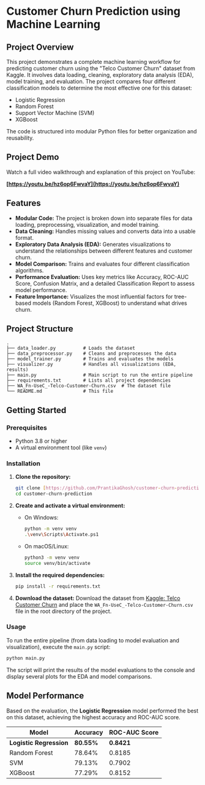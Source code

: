 # Customer Churn Prediction using Machine Learning

## Project Overview

This project demonstrates a complete machine learning workflow for predicting customer churn using the "Telco Customer Churn" dataset from Kaggle. It involves data loading, cleaning, exploratory data analysis (EDA), model training, and evaluation. The project compares four different classification models to determine the most effective one for this dataset:
- Logistic Regression
- Random Forest
- Support Vector Machine (SVM)
- XGBoost

The code is structured into modular Python files for better organization and reusability.

## Project Demo

Watch a full video walkthrough and explanation of this project on YouTube:

**[https://youtu.be/hz6op6FwvaY](https://youtu.be/hz6op6FwvaY)**

## Features

- **Modular Code:** The project is broken down into separate files for data loading, preprocessing, visualization, and model training.
- **Data Cleaning:** Handles missing values and converts data into a usable format.
- **Exploratory Data Analysis (EDA):** Generates visualizations to understand the relationships between different features and customer churn.
- **Model Comparison:** Trains and evaluates four different classification algorithms.
- **Performance Evaluation:** Uses key metrics like Accuracy, ROC-AUC Score, Confusion Matrix, and a detailed Classification Report to assess model performance.
- **Feature Importance:** Visualizes the most influential factors for tree-based models (Random Forest, XGBoost) to understand what drives churn.

## Project Structure

```
.
├── data_loader.py          # Loads the dataset
├── data_preprocessor.py    # Cleans and preprocesses the data
├── model_trainer.py        # Trains and evaluates the models
├── visualizer.py           # Handles all visualizations (EDA, results)
├── main.py                 # Main script to run the entire pipeline
├── requirements.txt        # Lists all project dependencies
├── WA_Fn-UseC_-Telco-Customer-Churn.csv  # The dataset file
└── README.md               # This file
```

## Getting Started

### Prerequisites

- Python 3.8 or higher
- A virtual environment tool (like `venv`)

### Installation

1.  **Clone the repository:**
    ```bash
    git clone [https://github.com/PrantikaGhosh/customer-churn-prediction.git](https://github.com/PrantikaGhosh/customer-churn-prediction.git)
    cd customer-churn-prediction
    ```

2.  **Create and activate a virtual environment:**
    * On Windows:
        ```bash
        python -m venv venv
        .\venv\Scripts\Activate.ps1
        ```
    * On macOS/Linux:
        ```bash
        python3 -m venv venv
        source venv/bin/activate
        ```

3.  **Install the required dependencies:**
    ```bash
    pip install -r requirements.txt
    ```

4.  **Download the dataset:**
    Download the dataset from [Kaggle: Telco Customer Churn](https://www.kaggle.com/datasets/blastchar/telco-customer-churn) and place the `WA_Fn-UseC_-Telco-Customer-Churn.csv` file in the root directory of the project.

### Usage

To run the entire pipeline (from data loading to model evaluation and visualization), execute the `main.py` script:

```bash
python main.py
```

The script will print the results of the model evaluations to the console and display several plots for the EDA and model comparisons.

## Model Performance

Based on the evaluation, the **Logistic Regression** model performed the best on this dataset, achieving the highest accuracy and ROC-AUC score.

| Model               | Accuracy | ROC-AUC Score |
| ------------------- | -------- | ------------- |
| **Logistic Regression** | **80.55%** | **0.8421** |
| Random Forest       | 78.64%   | 0.8185      |
| SVM                 | 79.13%   | 0.7902      |
| XGBoost             | 77.29%   | 0.8152      |
